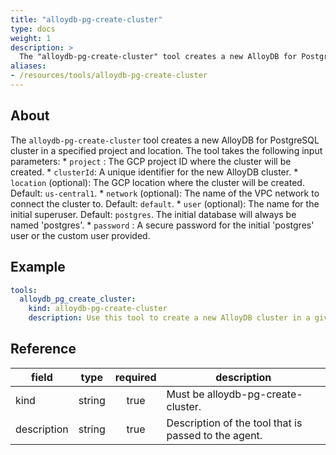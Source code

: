 ```yaml
---
title: "alloydb-pg-create-cluster"
type: docs
weight: 1
description: >
  The "alloydb-pg-create-cluster" tool creates a new AlloyDB for PostgreSQL cluster in a specified project and location.
aliases:
- /resources/tools/alloydb-pg-create-cluster
---
```


## About

The `alloydb-pg-create-cluster` tool creates a new AlloyDB for PostgreSQL cluster in a specified project and location.
The tool takes the following input parameters:
	* `project` : The GCP project ID where the cluster will be created.
    * `clusterId`: A unique identifier for the new AlloyDB cluster.
    * `location` (optional): The GCP location where the cluster will be created. Default: `us-central1`.
    * `network` (optional): The name of the VPC network to connect the cluster to. Default: `default`.
	* `user` (optional): The name for the initial superuser. Default: `postgres`. The initial database will always be named 'postgres'.
    * `password` : A secure password for the initial 'postgres' user or the custom user provided.

## Example

```yaml
tools:
  alloydb_pg_create_cluster:
    kind: alloydb-pg-create-cluster
    description: Use this tool to create a new AlloyDB cluster in a given project and location.
```
## Reference
| **field**   |                  **type**                  | **required** | **description**                                                                                  |
|-------------|:------------------------------------------:|:------------:|--------------------------------------------------------------------------------------------------|
| kind        |                   string                   |     true     | Must be alloydb-pg-create-cluster.                                                                  |                                               |
| description |                   string                   |     true     | Description of the tool that is passed to the agent.                                             |